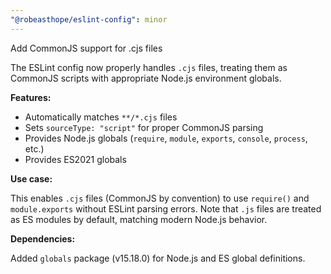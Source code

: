 ```yaml
---
"@robeasthope/eslint-config": minor
---
```


Add CommonJS support for .cjs files

The ESLint config now properly handles `.cjs` files, treating them as CommonJS scripts with appropriate Node.js environment globals.

**Features:**

- Automatically matches `**/*.cjs` files
- Sets `sourceType: "script"` for proper CommonJS parsing
- Provides Node.js globals (`require`, `module`, `exports`, `console`, `process`, etc.)
- Provides ES2021 globals

**Use case:**

This enables `.cjs` files (CommonJS by convention) to use `require()` and `module.exports` without ESLint parsing errors. Note that `.js` files are treated as ES modules by default, matching modern Node.js behavior.

**Dependencies:**

Added `globals` package (v15.18.0) for Node.js and ES global definitions.

